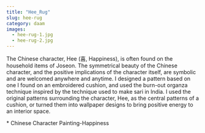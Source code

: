 ```yaml
---
title: "Hee_Rug"
slug: hee-rug
category: daam
images:
  - hee-rug-1.jpg
  - hee-rug-2.jpg
---
```


The Chinese character, Hee (喜, Happiness), is often found on the household items of Joseon. The symmetrical beauty of the Chinese character, and the positive implications of the character itself, are symbolic and are welcomed anywhere and anytime. I designed a pattern based on one I found on an embroidered cushion, and used the burn-out organza technique inspired by the technique used to make sari in India. I used the original patterns surrounding the character, Hee, as the central patterns of a cushion, or turned them into wallpaper designs to bring positive energy to an interior space.

&#x2A; Chinese Character Painting-Happiness
